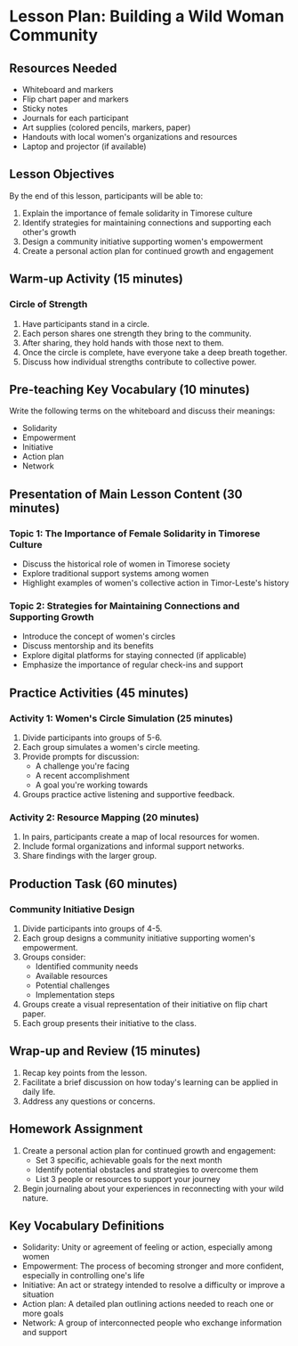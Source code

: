 # Lesson Plan: Building a Wild Woman Community

## Resources Needed

- Whiteboard and markers
- Flip chart paper and markers
- Sticky notes
- Journals for each participant
- Art supplies (colored pencils, markers, paper)
- Handouts with local women's organizations and resources
- Laptop and projector (if available)

## Lesson Objectives

By the end of this lesson, participants will be able to:
1. Explain the importance of female solidarity in Timorese culture
2. Identify strategies for maintaining connections and supporting each other's growth
3. Design a community initiative supporting women's empowerment
4. Create a personal action plan for continued growth and engagement

## Warm-up Activity (15 minutes)

### Circle of Strength

1. Have participants stand in a circle.
2. Each person shares one strength they bring to the community.
3. After sharing, they hold hands with those next to them.
4. Once the circle is complete, have everyone take a deep breath together.
5. Discuss how individual strengths contribute to collective power.

## Pre-teaching Key Vocabulary (10 minutes)

Write the following terms on the whiteboard and discuss their meanings:
- Solidarity
- Empowerment
- Initiative
- Action plan
- Network

## Presentation of Main Lesson Content (30 minutes)

### Topic 1: The Importance of Female Solidarity in Timorese Culture

- Discuss the historical role of women in Timorese society
- Explore traditional support systems among women
- Highlight examples of women's collective action in Timor-Leste's history

### Topic 2: Strategies for Maintaining Connections and Supporting Growth

- Introduce the concept of women's circles
- Discuss mentorship and its benefits
- Explore digital platforms for staying connected (if applicable)
- Emphasize the importance of regular check-ins and support

## Practice Activities (45 minutes)

### Activity 1: Women's Circle Simulation (25 minutes)

1. Divide participants into groups of 5-6.
2. Each group simulates a women's circle meeting.
3. Provide prompts for discussion:
   - A challenge you're facing
   - A recent accomplishment
   - A goal you're working towards
4. Groups practice active listening and supportive feedback.

### Activity 2: Resource Mapping (20 minutes)

1. In pairs, participants create a map of local resources for women.
2. Include formal organizations and informal support networks.
3. Share findings with the larger group.

## Production Task (60 minutes)

### Community Initiative Design

1. Divide participants into groups of 4-5.
2. Each group designs a community initiative supporting women's empowerment.
3. Groups consider:
   - Identified community needs
   - Available resources
   - Potential challenges
   - Implementation steps
4. Groups create a visual representation of their initiative on flip chart paper.
5. Each group presents their initiative to the class.

## Wrap-up and Review (15 minutes)

1. Recap key points from the lesson.
2. Facilitate a brief discussion on how today's learning can be applied in daily life.
3. Address any questions or concerns.

## Homework Assignment

1. Create a personal action plan for continued growth and engagement:
   - Set 3 specific, achievable goals for the next month
   - Identify potential obstacles and strategies to overcome them
   - List 3 people or resources to support your journey
2. Begin journaling about your experiences in reconnecting with your wild nature.

## Key Vocabulary Definitions

- Solidarity: Unity or agreement of feeling or action, especially among women
- Empowerment: The process of becoming stronger and more confident, especially in controlling one's life
- Initiative: An act or strategy intended to resolve a difficulty or improve a situation
- Action plan: A detailed plan outlining actions needed to reach one or more goals
- Network: A group of interconnected people who exchange information and support